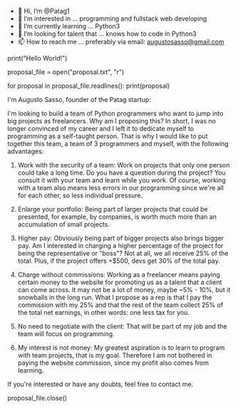 - 👋 Hi, I’m @Patag1
- 👀 I’m interested in ... programming and fullstack web developing
- 🌱 I’m currently learning ... Python3
- 💞️ I’m looking for talent that ... knows how to code in Python3
- 📫 How to reach me ... preferably via email: augustosasso@gmail.com

print("Hello World!")

proposal_file = open("proposal.txt", "r")

for proposal in proposal_file.readlines():
print(proposal)

I'm Augusto Sasso, founder of the Patag startup:

I'm looking to build a team of Python programmers who want to jump into big projects as freelancers.
Why am I proposing this? In short, I was no longer convinced of my career and I left it to dedicate
myself to programming as a self-taught person. That is why I would like to put together this team, a
team of 3 programmers and myself, with the following advantages:

1. Work with the security of a team: Work on projects that only one person could take a long time. Do
you have a question during the project? You consult it with your team and learn while you work. Of
course, working with a team also means less errors in our programming since we're all for each other,
so less individual pressure.

2. Enlarge your portfolio: Being part of larger projects that could be presented, for example, by
companies, is worth much more than an accumulation of small projects.

3. Higher pay: Obviously being part of bigger projects also brings bigger pay. Am I interested in
charging a higher percentage of the project for being the representative or "boss"? Not at all, we all
receive 25% of the total. Plus, if the project offers +$500, devs get 30% of the total pay.

4. Charge without commissions: Working as a freelancer means paying certain money to the website for
promoting us as a talent that a client can come across. It may not be a lot of money, maybe ~5% - 10%,
but it snowballs in the long run. What I propose as a rep is that I pay the commission with my 25% and
that the rest of the team collect 25% of the total net earnings, in other words: one less tax for you.

5. No need to negotiate with the client: That will be part of my job and the team will focus on
programming.

6. My interest is not money: My greatest aspiration is to learn to program with team projects, that is
my goal. Therefore I am not bothered in paying the website commission, since my profit also comes from
learning.

If you're interested or have any doubts, feel free to contact me.

proposal_file.close()
